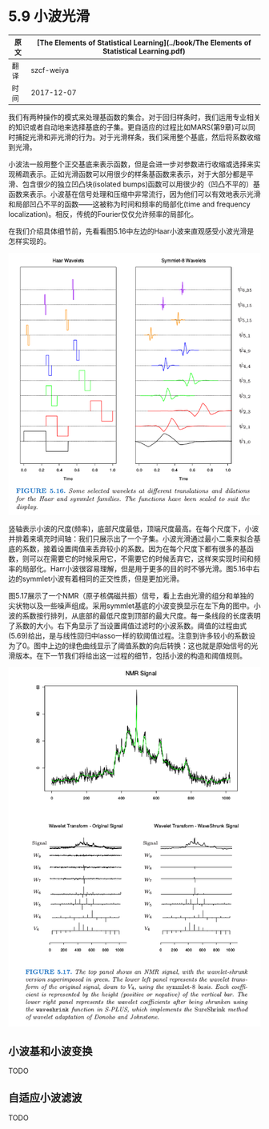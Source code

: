 # 5.9 小波光滑

| 原文   | [The Elements of Statistical Learning](../book/The Elements of Statistical Learning.pdf) |
| ---- | ---------------------------------------- |
| 翻译   | szcf-weiya                               |
| 时间   | 2017-12-07                               |

我们有两种操作的模式来处理基函数的集合。对于回归样条时，我们运用专业相关的知识或者自动地来选择基底的子集。更自适应的过程比如MARS(第9章)可以同时捕捉光滑和非光滑的行为。对于光滑样条，我们采用整个基底，然后将系数收缩到光滑。

小波法一般用整个正交基底来表示函数，但是会进一步对参数进行收缩或选择来实现稀疏表示。正如光滑函数可以用很少的样条基函数来表示，对于大部分都是平滑、包含很少的独立凹凸块(isolated bumps)函数可以用很少的（凹凸不平的）基函数来表示。小波基在信号处理和压缩中非常流行，因为他们可以有效地表示光滑和局部凹凸不平的函数——这被称为时间和频率的局部化(time and frequency localization)。相反，传统的Fourier仅仅允许频率的局部化。

在我们介绍具体细节前，先看看图5.16中左边的Haar小波来直观感受小波光滑是怎样实现的。

![](../img/05/fig5.16.png)

竖轴表示小波的尺度(频率)，底部尺度最低，顶端尺度最高。在每个尺度下，小波并排着来填充时间轴：我们只展示出了一个子集。小波光滑通过最小二乘来拟合基底的系数，接着设置阈值来丢弃较小的系数。因为在每个尺度下都有很多的基函数，则可以在需要它的时候采用它，不需要它的时候丢弃它，这样来实现时间和频率的局部化。Harr小波很容易理解，但是用于更多的目的时不够光滑。图5.16中右边的symmlet小波有着相同的正交性质，但是更加光滑。

图5.17展示了一个NMR（原子核偶磁共振）信号，看上去由光滑的组分和单独的尖状物以及一些噪声组成。采用symmlet基底的小波变换显示在左下角的图中。小波的系数按行排列，从底部的最低尺度到顶部的最大尺度。每一条线段的长度表明了系数的大小。右下角显示了当设置阈值过滤时的小波系数。阈值的过程由式(5.69)给出，是与线性回归中lasso一样的软阈值过程。注意到许多较小的系数设为了0。图中上边的绿色曲线显示了阈值系数的向后转换：这也就是原始信号的光滑版本。在下一节我们将给出这一过程的细节，包括小波的构造和阈值规则。

![](../img/05/fig5.17.png)

## 小波基和小波变换

TODO

## 自适应小波滤波

TODO
